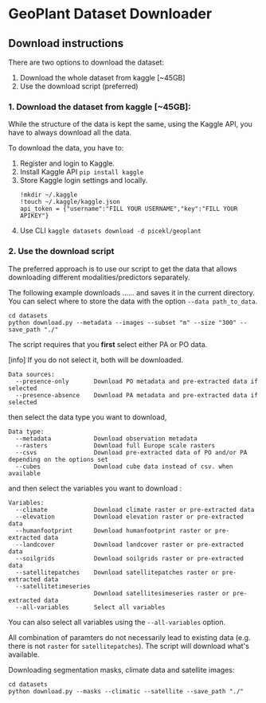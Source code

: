 # GeoPlant Dataset Downloader

## Download instructions

There are two options to download the dataset:
1. Download the whole dataset from kaggle [~45GB]
2. Use the download script (preferred)

### 1. Download the dataset from kaggle [~45GB]:
While the structure of the data is kept the same, using the Kaggle API, you have to always download all the data.

To download the data, you have to:
1. Register and login to Kaggle.
2. Install Kaggle API `pip install kaggle`
4. Store Kaggle login settings and locally.
   ```
   !mkdir ~/.kaggle
   !touch ~/.kaggle/kaggle.json
   api_token = {"username":"FILL YOUR USERNAME","key":"FILL YOUR APIKEY"}
   ```
5. Use CLI `kaggle datasets download -d picekl/geoplant`

### 2. Use the download script
The preferred approach is to use our script to get the data that allows downloading different modalities/predictors separately.

The following example downloads ...... and saves it in the current directory.
You can select where to store the data with the option ```--data path_to_data```.



```
cd datasets
python download.py --metadata --images --subset "m" --size "300" --save_path "./"  
```

The script requires that you **first** select either PA or PO data.

[info] If you do not select it, both will be downloaded.

```
Data sources:
  --presence-only       Download PO metadata and pre-extracted data if selected
  --presence-absence    Download PA metadata and pre-extracted data if selected
```

then select the data type you want to download,

```
Data type:
  --metadata            Download observation metadata
  --rasters             Download full Europe scale rasters
  --csvs                Download pre-extracted data of PO and/or PA depending on the options set
  --cubes               Download cube data instead of csv. when available
```

and then select the variables you want to download :
```
Variables:
  --climate             Download climate raster or pre-extracted data
  --elevation           Download elevation raster or pre-extracted data
  --humanfootprint      Download humanfootprint raster or pre-extracted data
  --landcover           Download landcover raster or pre-extracted data
  --soilgrids           Download soilgrids raster or pre-extracted data
  --satellitepatches    Download satellitepatches raster or pre-extracted data
  --satellitetimeseries
                        Download satellitesimeseries raster or pre-extracted data
  --all-variables       Select all variables
  ```
  
You can also select all variables using the ```--all-variables``` option. 
  
All combination of paramters do not necessarily lead to existing data (e.g. there is not ```raster``` for ```satellitepatches```). The script will download what's available.

Downloading segmentation masks, climate data and satellite images:

```
cd datasets
python download.py --masks --climatic --satellite --save_path "./"  
```
